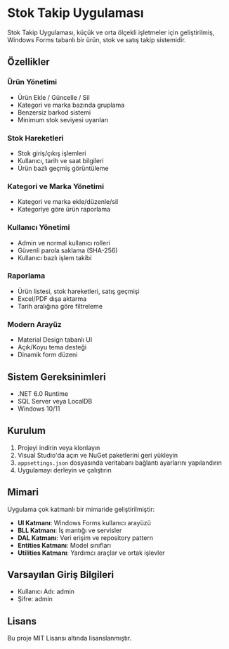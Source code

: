 # Stok Takip Uygulaması

Stok Takip Uygulaması, küçük ve orta ölçekli işletmeler için geliştirilmiş, Windows Forms tabanlı bir ürün, stok ve satış takip sistemidir.

## Özellikler

### Ürün Yönetimi
- Ürün Ekle / Güncelle / Sil
- Kategori ve marka bazında gruplama
- Benzersiz barkod sistemi
- Minimum stok seviyesi uyarıları

### Stok Hareketleri
- Stok giriş/çıkış işlemleri
- Kullanıcı, tarih ve saat bilgileri
- Ürün bazlı geçmiş görüntüleme

### Kategori ve Marka Yönetimi
- Kategori ve marka ekle/düzenle/sil
- Kategoriye göre ürün raporlama

### Kullanıcı Yönetimi
- Admin ve normal kullanıcı rolleri
- Güvenli parola saklama (SHA-256)
- Kullanıcı bazlı işlem takibi

### Raporlama
- Ürün listesi, stok hareketleri, satış geçmişi
- Excel/PDF dışa aktarma
- Tarih aralığına göre filtreleme

### Modern Arayüz
- Material Design tabanlı UI
- Açık/Koyu tema desteği
- Dinamik form düzeni

## Sistem Gereksinimleri

- .NET 6.0 Runtime
- SQL Server veya LocalDB
- Windows 10/11

## Kurulum

1. Projeyi indirin veya klonlayın
2. Visual Studio'da açın ve NuGet paketlerini geri yükleyin
3. `appsettings.json` dosyasında veritabanı bağlantı ayarlarını yapılandırın
4. Uygulamayı derleyin ve çalıştırın

## Mimari

Uygulama çok katmanlı bir mimaride geliştirilmiştir:

- **UI Katmanı**: Windows Forms kullanıcı arayüzü
- **BLL Katmanı**: İş mantığı ve servisler
- **DAL Katmanı**: Veri erişim ve repository pattern
- **Entities Katmanı**: Model sınıfları
- **Utilities Katmanı**: Yardımcı araçlar ve ortak işlevler

## Varsayılan Giriş Bilgileri

- Kullanıcı Adı: admin
- Şifre: admin

## Lisans

Bu proje MIT Lisansı altında lisanslanmıştır. 